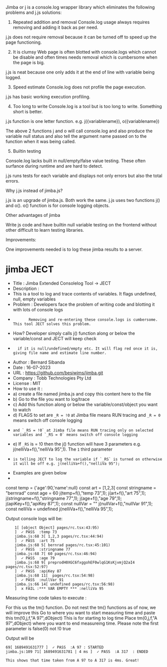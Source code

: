 Jimba or j is a console.log wrapper library which eliminates the following problems and j.js solutions:

1.  Repeated addition and removal
Console.log usage always requires removing and adding it back as per need.

j.js does not require removal because it can be turned off to  speed up the page functioning.

2. It is clumsy
Web page is often blotted with console.logs which cannot be disable and often times needs removal which is cumbersome when the page is big.

j.js is neat because one only adds it at the end of line with variable being logged.

3. Speed estimate
Console.log does not profile the page execution.

j.js has basic working execution profiling.

4.  Too long to write
Console.log is a tool but is too long to write. Something short is better.

j.js function is one letter function. e.g. j({variablename}), o({variablename})

The above 2 functions j and o will call console.log and also produce the variable null status and also tell the argument name passed on to the function when it was being called.

5. Builtin testing

Console.log lacks built in null/empty/false value testing. These often surfance during runtime and are hard to detect.

j.js runs tests for each variable and displays not only errors but also the total errors.

Why j.js instead of jimba.js?

j.js is an upgrade of jimba.js.  Both work the same. j.js uses two functions j() and o(). o() function is for console logging objects.

Other advantages of jimba

Write js code and have builtin null variable testing on the frontend without other difficult to learn testing libraries.

Improvements:

One improvements needed is to log these jimba results to a server.

# jimba JECT

 * Title : Jimba Extended Consolelog Tool -> JECT
 * Description : 
 *  This is a tool to log and trace contents of variables. It flags undefined, null, empty variables
 *  Problem : Developers face the problem of writing code and blotting it with lots of console logs
 *            Removing and re-entering these console.logs is cumbersome. This tool JECT solves this problem.
 *  How? Developer simply calls j() function along or below the variable/const and JECT will keep check
 *       if it is null/undefined/empty etc. It will flag red once it is, giving file name and estimate line number.
 * Author : Bernard Sibanda
 * Date : 16-07-2023
 * URL : https://github.com/besiwims/jimba.git
 * Company : Tobb Technologies Pty Ltd
 * License : MIT
 * How to use it : 
 *  a) create a file named jimba.js and copy this content here to the file
 *  b) Go to the file you want to log/trace
 *  c) Add this function along or below the variable/const/object you want to watch
 *  d) FLAGS to set are `_R = !0` at Jimba file means RUN tracing and `_R = 0` means switch off console logging
 *     and `_RS = !0` at Jimba file means RUN tracing only on selected variables and `_RS = 0` means switch off console logging
 *  e) If `_RS` is = !0 then the j() function will have 3 parameters e.g. j(nelliVa+f(),"nelliVa 95",1). The `1` third parameter
 *     is telling JECT to log the variable if `_RS` is turned on otherwise it will be off e.g. j(nelliVa+f(),"nelliVa 95");
 *  Examples are given below 
 *  
  const temp = {'age':90,'name':null}
  const art = [1,2,3]
  const stringname = "bernrad"
  const age = 60
  j(temp+f(),"temp 73",1);
  j(art+f(),"art 75",1);
  j(stringname+f(),"stringname 77",1);
  j(age+f(),"age 79",1);
  j(apiKey+f(),"apiKey 87",1);
  const nullVar = ""
  j(nullVar+f(),"nullVar 91",1);
  const nelliVa = undefined
  j(nelliVa+f(),"nelliVa 95",1);

  Output console logs will be:

        1[ [object Object] pages/rc.tsx:43:95)
        ]  ✓ PASS  :temp 73
        jimba.js:68 3[ 1,2,3 pages/rc.tsx:44:94)
        ]  ✓ PASS  :art 75
        jimba.js:68 5[ bernrad pages/rc.tsx:45:101)
        ]  ✓ PASS  :stringname 77
        jimba.js:68 7[ 60 pages/rc.tsx:46:94)
        ]  ✓ PASS  :age 79
        jimba.js:68 9[ preprodH0XGC6fxggohEF0wlqG1KsKjvmjQ2aI4 pages/rc.tsx:52:97)
        ]  ✓ PASS  :apiKey 87
        jimba.js:68 11[  pages/rc.tsx:54:98)
        ]  ✓ PASS  :nullVar 91
        jimba.js:66 14[ undefined pages/rc.tsx:56:98)
        ]  x FAIL :*** VAR EMPTY *** :nelliVa 95

   Measuring time code takes to execute :

   For this us the tm() function. Do not nest the tm() functions as of now, we will improve this
   Go to where you want to start measuring time and paste this tm(!0,j,f,"A 97",dObject) This is for starting to log time
   Place tm(0,j,f,"A 97",dObject) where you want to end measureing time. Please note the first parameter is false(0) not !0 true
   
   Output will be 

    69[ 1689491631777 ]  ✓ PASS  :A 97 : STARTED 
    jimba.js:109 71[ 1689491631781 | 4 ms ]  ✓ PASS  :A 317  : ENDED 

    This shows that time taken from A 97 to A 317 is 4ms. Great!
 
